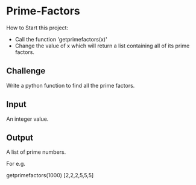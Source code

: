 # Prime-Factors
 How to Start this project: 
 * Call the function 'getprimefactors(x)' 
 * Change the value of x  which will return a list containing all of its prime factors. 

## Challenge 
Write a python function to find all the prime factors. 

## Input 

An integer value. 

## Output

A list of prime numbers. 

For e.g. 

 getprimefactors(1000)
  [2,2,2,5,5,5] 
